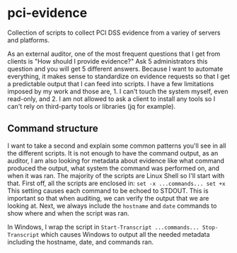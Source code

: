 # pci-evidence
Collection of scripts to collect PCI DSS evidence from a variey of servers and platforms.

As an external auditor, one of the most frequent questions that I get from clients is "How should I provide evidence?" Ask 5 administrators this question and you will get 5 different answers. Because I want to automate everything, it makes sense to standardize on evidence requests so that I get a predictable output that I can feed into scripts. I have a few limitations imposed by my work and those are, 1. I can't touch the system myself, even read-only, and 2. I am not allowed to ask a client to install any tools so I can't rely on third-party tools or libraries (jq for example).

## Command structure
I want to take a second and explain some common patterns you'll see in all the different scripts. It is not enough to have the command output, as an auditor, I am also looking for metadata about evidence like what command produced the output, what system the command was performed on, and when it was ran. The majority of the scripts are Linux Shell so I'll start with that. First off, all the scripts are enclosed in: ``` set -x ...commands... set +x ``` This setting causes each command to be echoed to STDOUT. This is important so that when auditing, we can verify the output that we are looking at. Next, we always include the ``` hostname ``` and ``` date ``` commands to show where and when the script was ran.

In Windows, I wrap the script in ``` Start-Transcript ...commands... Stop-Transcript ``` which causes Windows to output all the needed metadata including the hostname, date, and commands ran.
